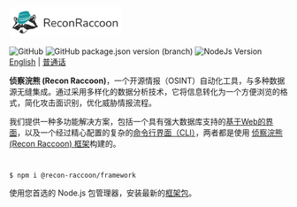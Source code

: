 <img src="/assets/logo-text-wide.svg" width="40%">

![GitHub](https://img.shields.io/github/license/recon-raccoon/framework?style=flat-square&color=%2317999f)
![GitHub package.json version (branch)](https://img.shields.io/github/package-json/v/recon-raccoon/framework/main?style=flat-square&color=%2317999f)
![NodeJs Version](https://img.shields.io/badge/nodejs-v19.0.0+-%2361b04a?style=flat-square)
&nbsp; 
[English](/README.md) | [普通话](/README.cn.md)

**侦察浣熊 (Recon Raccoon)**，一个开源情报（OSINT）自动化工具，与多种数据源无缝集成。通过采用多样化的数据分析技术，它将信息转化为一个方便浏览的格式，简化攻击面识别，优化威胁情报流程。

我们提供一种多功能解决方案，包括一个具有强大数据库支持的[基于Web的界面](https://github.com/recon-raccoon/web)，以及一个经过精心配置的复杂的[命令行界面（CLI）](https://github.com/recon-raccoon/cli)，两者都是使用 [侦察浣熊 (Recon Raccoon) 框架](https://github.com/recon-raccoon/framework)构建的。
#

```
$ npm i @recon-raccoon/framework
```
使用您首选的 Node.js 包管理器，安装最新的[框架包](https://www.npmjs.com/package/@recon-raccoon/framework)。
